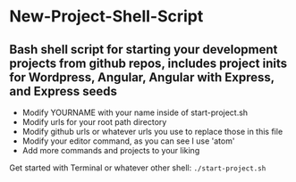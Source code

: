 # New-Project-Shell-Script
Bash shell script for starting your development projects from github repos, includes project inits for Wordpress, Angular, Angular with Express, and Express seeds
----
- Modify YOURNAME with your name inside of start-project.sh
- Modify urls for your root path directory
- Modify github urls or whatever urls you use to replace those in this file
- Modify your editor command, as you can see I use 'atom'
- Add more commands and projects to your liking

Get started with Terminal or whatever other shell:
``` ./start-project.sh ```

